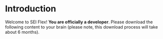# Introduction



Welcome to SEI Flex! **You are officially a developer**. Please download the following content to your brain \(please note, this download process will take about 6 months\).

